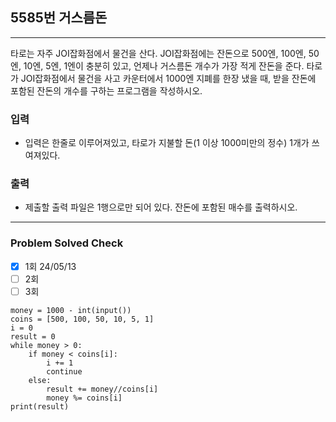 ## 5585번 거스름돈

---

타로는 자주 JOI잡화점에서 물건을 산다. JOI잡화점에는 잔돈으로 500엔, 100엔, 50엔, 10엔, 5엔, 1엔이 충분히 있고, 언제나 거스름돈 개수가 가장 적게 잔돈을 준다. 타로가 JOI잡화점에서 물건을 사고 카운터에서 1000엔 지폐를 한장 냈을 때, 받을 잔돈에 포함된 잔돈의 개수를 구하는 프로그램을 작성하시오.

### 입력

- 입력은 한줄로 이루어져있고, 타로가 지불할 돈(1 이상 1000미만의 정수) 1개가 쓰여져있다.

### 출력

- 제출할 출력 파일은 1행으로만 되어 있다. 잔돈에 포함된 매수를 출력하시오.

---

### Problem Solved Check

- [x] 1회 24/05/13
- [ ] 2회
- [ ] 3회

~~~
money = 1000 - int(input())
coins = [500, 100, 50, 10, 5, 1]
i = 0
result = 0
while money > 0:
    if money < coins[i]:
        i += 1
        continue
    else:
        result += money//coins[i]
        money %= coins[i]
print(result)

~~~